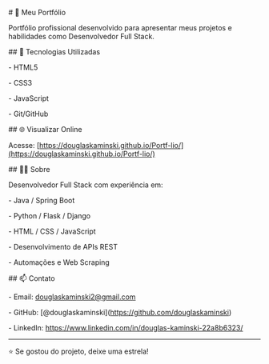 \# 💼 Meu Portfólio



Portfólio profissional desenvolvido para apresentar meus projetos e habilidades como Desenvolvedor Full Stack.



\## 🚀 Tecnologias Utilizadas



\- HTML5

\- CSS3

\- JavaScript

\- Git/GitHub



\## 🌐 Visualizar Online



Acesse: \[https://douglaskaminski.github.io/Portf-lio/](https://douglaskaminski.github.io/Portf-lio/)



\## 👨‍💻 Sobre



Desenvolvedor Full Stack com experiência em:

\- Java / Spring Boot

\- Python / Flask / Django

\- HTML / CSS / JavaScript

\- Desenvolvimento de APIs REST

\- Automações e Web Scraping



\## 📫 Contato



\- Email: douglaskaminski2@gmail.com

\- GitHub: \[@douglaskaminski](https://github.com/douglaskaminski)

\- LinkedIn: https://www.linkedin.com/in/douglas-kaminski-22a8b6323/



---



⭐ Se gostou do projeto, deixe uma estrela!

